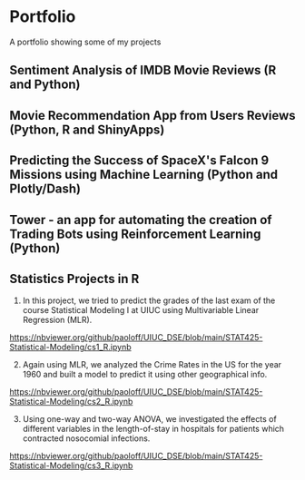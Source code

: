 # Portfolio
A portfolio showing some of my projects

## Sentiment Analysis of IMDB Movie Reviews (R and Python)

## Movie Recommendation App from Users Reviews (Python, R and ShinyApps)

## Predicting the Success of SpaceX's Falcon 9 Missions using Machine Learning (Python and Plotly/Dash)

## Tower - an app for automating the creation of Trading Bots using Reinforcement Learning (Python)

## Statistics Projects in R

1. In this project, we tried to predict the grades of the last exam of the course Statistical Modeling I at UIUC using Multivariable Linear Regression (MLR).
   
https://nbviewer.org/github/paoloff/UIUC_DSE/blob/main/STAT425-Statistical-Modeling/cs1_R.ipynb

2. Again using MLR, we analyzed the Crime Rates in the US for the year 1960 and built a model to predict it using other geographical info.
   
https://nbviewer.org/github/paoloff/UIUC_DSE/blob/main/STAT425-Statistical-Modeling/cs2_R.ipynb

3. Using one-way and two-way ANOVA, we investigated the effects of different variables in the length-of-stay in hospitals for patients which contracted nosocomial infections.

https://nbviewer.org/github/paoloff/UIUC_DSE/blob/main/STAT425-Statistical-Modeling/cs3_R.ipynb
